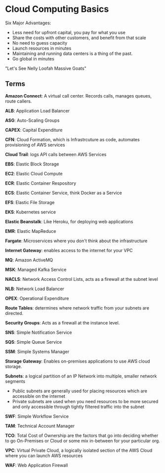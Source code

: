 # Cloud Computing Basics

Six Major Advantages:

- Less need for upfront capital, you pay for what you use
- Share the costs with other customers, and benefit from that scale
- No need to guess capacity
- Launch resources in minutes
- Maintaining and running data centers is a thing of the past.
- Go global in minutes

"Let's See Nelly Loofah Massive Goats"

## Terms

**Amazon Connect**: A virtual call center. Records calls, manages queues, route callers.

**ALB**: Application Load Balancer

**ASG**: Auto-Scaling Groups

**CAPEX**: Capital Expenditure

**CFN**: Cloud Formation, which is Infrastrcuture as code, automates provisioning of AWS services

**Cloud Trail**: logs API calls between AWS Services

**EBS**: Elastic Block Storage

**EC2**: Elastic Cloud Compute

**ECR**: Elastic Container Respository

**ECS**: Elastic Container Service, think Docker as a Service

**EFS**: Elastic File Storage

**EKS**: Kubernetes service

**Elastic Beanstalk**: Like Heroku, for deploying web applications

**EMR**: Elastic MapReduce

**Fargate**: Microservices where you don't think about the infrastructure

**Internet Gateway**: enables access to the internet for your VPC

**MQ**: Amazon ActiveMQ

**MSK**: Managed Kafka Service

**NACLS**: Network Access Control Lists, acts as a firewall at the subnet level

**NLB**: Network Load Balancer

**OPEX**: Operational Expenditure

**Route Tables**: determines where network traffic from your subnets are directed.

**Security Groups**: Acts as a firewall at the instance level.

**SNS**: Simple Notification Service

**SQS**: Simple Queue Service

**SSM**: Simple Systems Manager

**Storage Gateway**: Enables on-premises applications to use AWS cloud storage.

**Subnets**: a logical partition of an IP Network into multiple, smaller network segments

  - Public subnets are generally used for placing resources which are accessible on the internet
  - Private subnets are used when you need resources to be more secured and only accessible through tightly filtered traffic into the subnet

**SWF**: Simple Workflow Service

**TAM**: Technical Account Manager

**TCO**: Total Cost of Ownership are the factors that go into deciding whether to go On-Premises or Cloud or some mix in-between for your particular org.

**VPC**: Virtual Private Cloud, a logically isolated section of the AWS Cloud where you can launch AWS resources

**WAF**: Web Application Firewall









